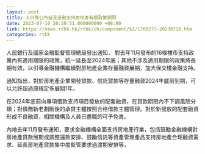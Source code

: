 ```yaml
---
layout: post
title: 人行等公布延長金融支持房地產有關政策期限
date: 2023-07-10 20:20:51.000000000 +08:00
link: https://news.rthk.hk/rthk/ch/component/k2/1708273-20230710.htm
categories: rthk
---
```


人民銀行及國家金融監督管理總局發出通知， 對去年11月發布的16條樓市支持政策內有適用期限的政策，統一延長至2024年底；其他不涉及適用期限的政策將長期有效，以引導金融機構繼續對房地產企業存量融資展期，加大保交樓金融支持。

通知指出，對於房地產企業開發貸款、信託貸款等存量融資2024年底前到期，可以允許超過原規定多展期1年。

在2024年底前向專項借款支持項目發放的配套融資，在貸款期限內不下調風險分類；對債務新老劃斷後的承貸主體按照合格借款主體管理。對於新發放的配套融資形成不良融資，相關機構及人員已盡職的可予免責。

內地去年11月發布通知，要求金融機構全面支持房地產行業，包括鼓勵金融機構對房地產貸款展期或調整還款安排、鼓勵信託等資產管理產品支持房地產合理融資需求、延長房地產貸款集中度監管要求過渡期安排等。
